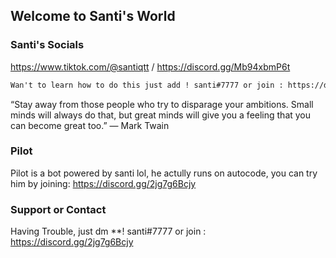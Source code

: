 ## Welcome to Santi's World


### Santi's Socials
https://www.tiktok.com/@santiqtt / https://discord.gg/Mb94xbmP6t

```markdown
Wan't to learn how to do this just add ! santi#7777 or join : https://discord.gg/Mb94xbmP6t
```

“Stay away from those people who try to disparage your ambitions. Small minds will always do that, but great minds will give you a feeling that you can become great too.” — Mark Twain

### Pilot
Pilot is a bot powered by santi lol, he actully runs on autocode, you can try him by joining: https://discord.gg/2jg7g6Bcjy

### Support or Contact

Having Trouble, just dm **! santi#7777 or join : https://discord.gg/2jg7g6Bcjy


